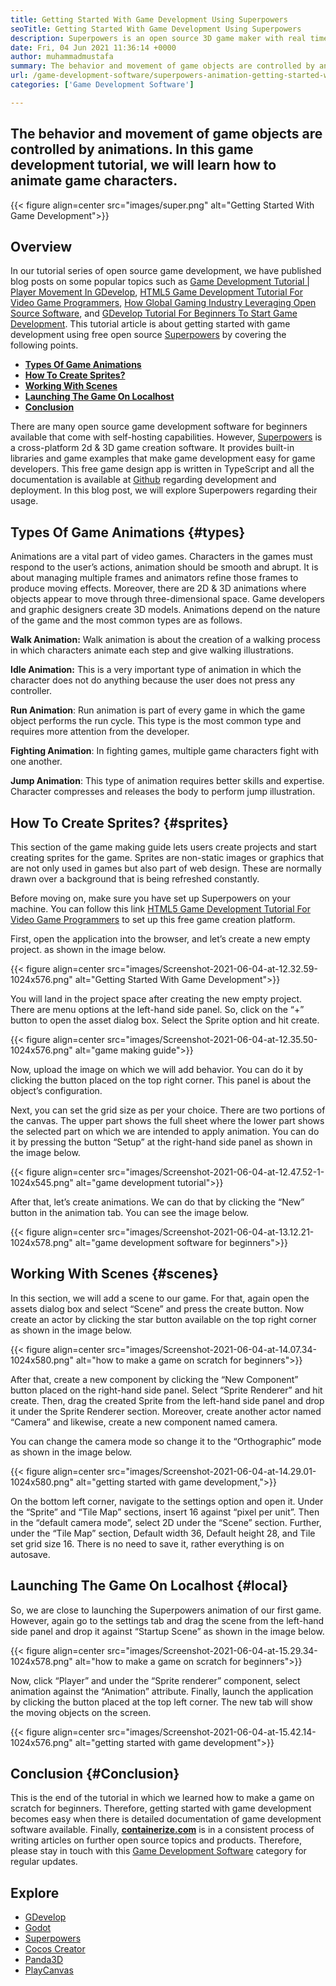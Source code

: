 ```yaml
---
title: Getting Started With Game Development Using Superpowers
seoTitle: Getting Started With Game Development Using Superpowers
description: Superpowers is an open source 3D game maker with real time collaboration. This tutorial is about getting started with game development using Superpowers.
date: Fri, 04 Jun 2021 11:36:14 +0000
author: muhammadmustafa
summary: The behavior and movement of game objects are controlled by animations. In this game development tutorial, we will learn how to animate game characters.
url: /game-development-software/superpowers-animation-getting-started-with-game-development/
categories: ['Game Development Software']

---
```

## The behavior and movement of game objects are controlled by animations. In this game development tutorial, we will learn how to animate game characters.

{{< figure align=center src="images/super.png" alt="Getting Started With Game Development">}}  

## **Overview**

In our tutorial series of open source game development, we have published blog posts on some popular topics such as [Game Development Tutorial | Player Movement In GDevelop][1], [HTML5 Game Development Tutorial For Video Game Programmers][2], [How Global Gaming Industry Leveraging Open Source Software][3], and [GDevelop Tutorial For Beginners To Start Game Development][4]. This tutorial article is about getting started with game development using free open source [Superpowers][5] by covering the following points. 

  * **[Types Of Game Animations][6]** 
  * **[How To Create Sprites?][7]**
  * **[Working With Scenes][8]** 
  * **[Launching The Game On Localhost][9]**
  * **[Conclusion][10]** 

There are many open source game development software for beginners available that come with self-hosting capabilities. However, [Superpowers][5] is a cross-platform 2d & 3D game creation software. It provides built-in libraries and game examples that make game development easy for game developers. This free game design app is written in TypeScript and all the documentation is available at [Github][11] regarding development and deployment. In this blog post, we will explore Superpowers regarding their usage. 

## Types Of Game Animations {#types}

Animations are a vital part of video games. Characters in the games must respond to the user’s actions, animation should be smooth and abrupt. It is about managing multiple frames and animators refine those frames to produce moving effects. Moreover, there are 2D & 3D animations where objects appear to move through three-dimensional space. Game developers and graphic designers create 3D models. Animations depend on the nature of the game and the most common types are as follows.

**Walk Animation:** Walk animation is about the creation of a walking process in which characters animate each step and give walking illustrations. 

**Idle Animation:** This is a very important type of animation in which the character does not do anything because the user does not press any controller. 

**Run Animation**: Run animation is part of every game in which the game object performs the run cycle. This type is the most common type and requires more attention from the developer.

**Fighting Animation**: In fighting games, multiple game characters fight with one another. 

**Jump Animation**: This type of animation requires better skills and expertise. Character compresses and releases the body to perform jump illustration. 

## How To Create Sprites? {#sprites}

This section of the game making guide lets users create projects and start creating sprites for the game. Sprites are non-static images or graphics that are not only used in games but also part of web design. These are normally drawn over a background that is being refreshed constantly. 

Before moving on, make sure you have set up Superpowers on your machine. You can follow this link [HTML5 Game Development Tutorial For Video Game Programmers][2] to set up this free game creation platform.

First, open the application into the browser, and let’s create a new empty project. as shown in the image below.

{{< figure align=center src="images/Screenshot-2021-06-04-at-12.32.59-1024x576.png" alt="Getting Started With Game Development">}}  

You will land in the project space after creating the new empty project. There are menu options at the left-hand side panel. So, click on the “+” button to open the asset dialog box. Select the Sprite option and hit create.

{{< figure align=center src="images/Screenshot-2021-06-04-at-12.35.50-1024x576.png" alt="game making guide">}}  

Now, upload the image on which we will add behavior. You can do it by clicking the button placed on the top right corner. This panel is about the object’s configuration.

Next, you can set the grid size as per your choice. There are two portions of the canvas. The upper part shows the full sheet where the lower part shows the selected part on which we are intended to apply animation. You can do it by pressing the button “Setup” at the right-hand side panel as shown in the image below.

{{< figure align=center src="images/Screenshot-2021-06-04-at-12.47.52-1-1024x545.png" alt="game development tutorial">}}  

After that, let’s create animations. We can do that by clicking the “New” button in the animation tab. You can see the image below. 

{{< figure align=center src="images/Screenshot-2021-06-04-at-13.12.21-1024x578.png" alt="game development software for beginners">}}  

## Working With Scenes {#scenes}

In this section, we will add a scene to our game. For that, again open the assets dialog box and select “Scene” and press the create button. Now create an actor by clicking the star button available on the top right corner as shown in the image below.

{{< figure align=center src="images/Screenshot-2021-06-04-at-14.07.34-1024x580.png" alt="how to make a game on scratch for beginners">}}  

After that, create a new component by clicking the “New Component” button placed on the right-hand side panel. Select “Sprite Renderer” and hit create. Then, drag the created Sprite from the left-hand side panel and drop it under the Sprite Renderer section. Moreover, create another actor named “Camera” and likewise, create a new component named camera. 

You can change the camera mode so change it to the “Orthographic” mode as shown in the image below.

{{< figure align=center src="images/Screenshot-2021-06-04-at-14.29.01-1024x580.png" alt="getting started with game development,">}}  

On the bottom left corner, navigate to the settings option and open it. Under the “Sprite” and “Tile Map” sections, insert 16 against “pixel per unit”. Then in the “default camera mode”, select 2D under the “Scene” section. Further, under the “Tile Map” section, Default width 36, Default height 28, and Tile set grid size 16. There is no need to save it, rather everything is on autosave.

## Launching The Game On Localhost {#local}

So, we are close to launching the Superpowers animation of our first game. However, again go to the settings tab and drag the scene from the left-hand side panel and drop it against “Startup Scene” as shown in the image below.

{{< figure align=center src="images/Screenshot-2021-06-04-at-15.29.34-1024x578.png" alt="how to make a game on scratch for beginners">}}  

Now, click “Player” and under the “Sprite renderer” component, select animation against the “Animation” attribute. Finally, launch the application by clicking the button placed at the top left corner. The new tab will show the moving objects on the screen.

{{< figure align=center src="images/Screenshot-2021-06-04-at-15.42.14-1024x576.png" alt="getting started with game development">}}  

## Conclusion {#Conclusion}

This is the end of the tutorial in which we learned how to make a game on scratch for beginners. Therefore, getting started with game development becomes easy when there is detailed documentation of game development software available. Finally, [**containerize.com**][12] is in a consistent process of writing articles on further open source topics and products. Therefore, please stay in touch with this [Game Development Software][13] category for regular updates.

## Explore

  * [GDevelop][14]
  * [Godot][15]
  * [Superpowers][5]
  * [Cocos Creator][16]
  * [Panda3D][17]
  * [PlayCanvas][18]

 [1]: https://blog.containerize.com/2021/05/28/game-development-tutorial-player-movement-in-gdevelop/
 [2]: https://blog.containerize.com/2021/05/19/html5-game-development-tutorial-for-video-game-programmers/
 [3]: https://blog.containerize.com/2021/05/07/how-global-gaming-industry-leveraging-open-source-software/
 [4]: https://blog.containerize.com/2021/05/05/gdevelop-tutorial-for-beginners-to-start-game-development/
 [5]: https://products.containerize.com/game-development-software/superpowers/
 [6]: #types
 [7]: #sprites
 [8]: #scenes
 [9]: #local
 [10]: #Conclusion
 [11]: https://github.com/superpowers/superpowers-core
 [12]: https://www.containerize.com/
 [13]: https://products.containerize.com/game-development-software/
 [14]: https://products.containerize.com/game-development-software/gdevelop/
 [15]: https://products.containerize.com/game-development-software/godot/
 [16]: https://products.containerize.com/game-development-software/cocos-creator/
 [17]: https://products.containerize.com/game-development-software/panda3d/
 [18]: https://products.containerize.com/game-development-software/playcanvas/